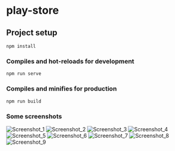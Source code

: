 # play-store

## Project setup
```
npm install
```

### Compiles and hot-reloads for development
```
npm run serve
```

### Compiles and minifies for production
```
npm run build
```

### Some screenshots
![Screenshot_1](https://user-images.githubusercontent.com/49340195/199449643-9d6ac500-702b-4458-9584-236b39fe9329.png)
![Screenshot_2](https://user-images.githubusercontent.com/49340195/199449654-2cb59d1d-4d53-4707-b694-336433f8a1e0.png)
![Screenshot_3](https://user-images.githubusercontent.com/49340195/199449668-ab0d0649-155f-41a1-ad4e-a3e056c32214.png)
![Screenshot_4](https://user-images.githubusercontent.com/49340195/199449683-f9037936-6364-4c3c-b464-af8c156b5138.png)
![Screenshot_5](https://user-images.githubusercontent.com/49340195/199449695-5cc4ac77-1163-4db4-be98-ac8f8094724a.png)
![Screenshot_6](https://user-images.githubusercontent.com/49340195/199449706-d23e3408-2553-46a7-a04b-f28bf03c5fc9.png)
![Screenshot_7](https://user-images.githubusercontent.com/49340195/199449722-14835aad-17be-4263-b6fc-e2985d40405a.png)
![Screenshot_8](https://user-images.githubusercontent.com/49340195/199449738-4841ddb8-7c88-4046-af83-e969f611d953.png)
![Screenshot_9](https://user-images.githubusercontent.com/49340195/199449763-f0ef28b8-6a24-49d9-bac7-1fe5747ec733.png)


